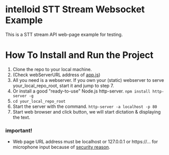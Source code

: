 # intelloid STT Stream Websocket Example
This is a STT stream API web-page example for testing.
 
# How To Install and Run the Project
1. Clone the repo to your local machine.
2. (Check webServerURL address of [app.js](./app.js#L6))
3. All you need is a webserver. If you own your (static) webserver to serve your_local_repo_root, start it and jump to step 7.
4. Or install a good "ready-to-use" Node.js http-server. `npm install http-server -g`
5. `cd your_local_repo_root`
6. Start the server with the command. `http-server -a localhost -p 80`
7. Start web browser and click button, we will start dictation & displaying the text.

### important!
* Web page URL address must be localhost or 127.0.0.1 or https://... for microphone input because of [security reason](https://www.chromium.org/Home/chromium-security/marking-http-as-non-secure).

